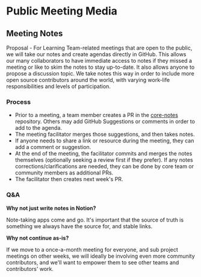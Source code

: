 # Public Meeting Media

## Meeting Notes

Proposal - For Learning Team-related meetings that are open to the public, we will take our notes and create agendas directly in GitHub.
This allows our many collaborators to have immediate access to notes if they missed a meeting or like to skim the notes to stay up-to-date.
It also allows anyone to propose a discussion topic.
We take notes this way in order to include more open source contributors around the world, with varying work-life responsibilities and levels of participation.

### Process

- Prior to a meeting, a team member creates a PR in the [core-notes](https://github.com/emberjs/core-notes) repository.
Others may add GitHub Suggestions or comments in order to add to the agenda.
- The meeting facilitator merges those suggestions, and then takes notes.
- If anyone needs to share a link or resource during the meeting, they can add a comment or suggestion.
- At the end of the meeting, the facilitator commits and merges the notes themselves (optionally seeking a review first if they prefer). If any notes corrections/clarifications are needed, they can be done by core team or community members as additional PRs.
- The facilitator then creates next week's PR.

### Q&A


**Why not just write notes in Notion?**

Note-taking apps come and go. It's important that the source of truth is something we always have the source for, and stable links.


**Why not continue as-is?**

If we move to a once-a-month meeting for everyone, and sub project meetings on other weeks, we will ideally be involving even more community contributors, and we'll want to empower them to see other teams and contributors' work.
